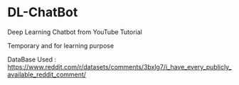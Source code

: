 # DL-ChatBot
Deep Learning Chatbot from YouTube Tutorial 

Temporary and for learning purpose

DataBase Used : 
https://www.reddit.com/r/datasets/comments/3bxlg7/i_have_every_publicly_available_reddit_comment/
